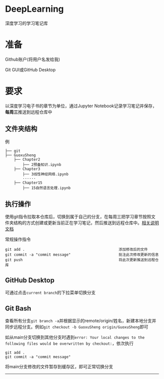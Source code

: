 # DeepLearning

深度学习的学习笔记库

# 准备

Github账户(将用户名发给我)

Git GUI或GitHub Desktop

# 要求

以深度学习电子书的章节为单位，通过Jupyter Notebook记录学习笔记并保存，**每周三**推送到远程仓库中

## 文件夹结构

例

	├── git
	├── GuoxuSheng
		├── Chapter2
			├── 2预备知识.ipynb
		├── Chapter3
			├── 3线性神经网络.ipynb
			······
		├── Chapter15
			├── 15自然语言处理.ipynb

## 执行操作

使用git指令拉取本仓库后，切换到属于自己的分支，在每周三把学习章节按照文件夹结构的方式创建或更新当前正在学习笔记，然后推送到远程仓库中。[相关说明文档](https://docs.github.com/cn)

常规操作指令

	git add .											添加修改后的文件
	git commit -a "commit message"						批注此次修改更新的信息
	git push											将此次更新推送到远程仓库

## GitHub Desktop

可通过点击```current branch```的下拉菜单切换分支

## Git Bash

查看所有分支```git branch -a```并根据显示的remote/origin/姓名，新建本地分支并同步远程分支。例如```git checkout -b GuoxuSheng origin/GuoxuSheng```即可

如从main分支切换到其他分支时遇到```error: Your local changes to the following files would be overwritten by checkout:```，依次执行

	git add .
	git commit -a "commit message"

将main分支修改的文件暂存到缓存区，即可正常切换分支


---------------------------------------------
